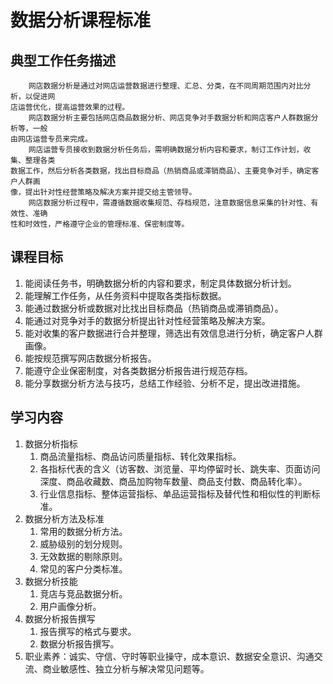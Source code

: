 # 数据分析课程标准
## 典型工作任务描述
```
    网店数据分析是通过对网店运营数据进行整理、汇总、分类，在不同周期范围内对比分析，以促进网
店运营优化，提高运营效果的过程。
    网店数据分析主要包括网店商品数据分析、网店竞争对手数据分析和网店客户人群数据分析等，一般
由网店运营专员来完成。
    网店运营专员接收到数据分析任务后，需明确数据分析内容和要求，制订工作计划，收集、整理各类
数据工作，然后分析各类数据，找出目标商品（热销商品或滞销商品）、主要竞争对手，确定客户人群画
像，提出针对性经营策略及解决方案并提交给主管领导。
    网店数据分析过程中，需遵循数据收集规范、存档规范，注意数据信息采集的针对性、有效性、准确
性和时效性，严格遵守企业的管理标准、保密制度等。
```
## 课程目标
1. 能阅读任务书，明确数据分析的内容和要求，制定具体数据分析计划。
2. 能理解工作任务，从任务资料中提取各类指标数据。
3. 能通过数据分析或数据对比找出目标商品（热销商品或滞销商品）。
4. 能通过对竞争对手的数据分析提出针对性经营策略及解决方案。
5. 能对收集的客户数据进行合并整理，筛选出有效信息进行分析，确定客户人群画像。
6. 能按规范撰写网店数据分析报告。
7. 能遵守企业保密制度，对各类数据分析报告进行规范存档。
8. 能分享数据分析方法与技巧，总结工作经验、分析不足，提出改进措施。

## 学习内容
1. 数据分析指标
   1. 商品流量指标、商品访问质量指标、转化效果指标。
   2. 各指标代表的含义（访客数、浏览量、平均停留时长、跳失率、页面访问深度、商品收藏数、商品加购物车数量、商品支付数、商品转化率）。
   3. 行业信息指标、整体运营指标、单品运营指标及替代性和相似性的判断标准。
2. 数据分析方法及标准
   1. 常用的数据分析方法。
   2. 威胁级别的划分规则。
   3. 无效数据的剔除原则。
   4. 常见的客户分类标准。
3. 数据分析技能
   1. 竞店与竞品数据分析。
   2. 用户画像分析。
4. 数据分析报告撰写
   1. 报告撰写的格式与要求。
   2. 数据分析报告撰写。
5. 职业素养：诚实、守信、守时等职业操守，成本意识、数据安全意识、沟通交流、商业敏感性、独立分析与解决常见问题等。